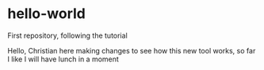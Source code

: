 # hello-world
First repository, following the tutorial

Hello, Christian here making changes to see how this new tool works, so far I like
I will have lunch in a moment

